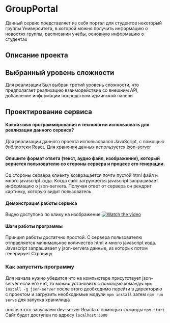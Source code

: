 # GroupPortal
Данный сервис представляет из себя портал для студентов некоторый группы Университета, в которой можно получить информацию о новостях группы, расписании учебы, основную информацию о студентах
## Описание проекта

## Выбранный уровень сложности
Для реализации Был выбран третий уровень сложности, что предполагает реализацию взаимодействие со внешним API, добавление информации посредством админской панели
## Проектирование сервиса
#### Какой язык программирования и технологии использовать для реализации данного сервиса?
Для реализации данного проекта использовался JavaScript, с помощью библиотеки React. Для хранения данных используется [json-server](https://github.com/typicode/json-server)
#### Опишите формат ответа (текст, аудио файл, изображение), который вернется пользователю со стороны сервера и процесс его генерации.
Со стороны сервера клиенту возвращается почти пустой html файл и много javascript кода. Когда сайт загружается javascript запрашивает информацию о json-serverа. Получая ответ от сервера он рендрит картинку, которую видит пользователь
#### Демонстрация работы сервиса
Видео доступоно по клику на изображение
[![Watch the video](https://i.imgur.com/GVNDRbK.png)](https://youtu.be/O8dxczhAbM4)

#### Шаги работы программы

Принцип работы достатчно простой. С сервера пользователю отправляется минимальное количество html и много javascript кода. Javascript запрашивает у json-servera данные, из которых потом генерирует Страницу

### Как запустить программу
Для начала нужно убедится что на компьютере присутствует json-server
если его нет, то можно установить с помощью команды 
`npm install -g json-server` 
после этого деобходимо перейти в директорию с проектом и загрузить необходимые модули
`npm install`
затем
`npm run serve` для запуска хранилища

после этого запускаем dev-server Reacta с помощью команды
`npm start`
Сайт будет доступен по адресу `localhost:3000`
